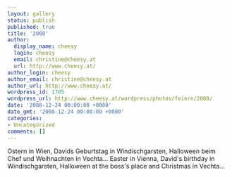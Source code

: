 ```yaml
---
layout: gallery
status: publish
published: true
title: '2008'
author:
  display_name: cheesy
  login: cheesy
  email: christine@cheesy.at
  url: http://www.cheesy.at/
author_login: cheesy
author_email: christine@cheesy.at
author_url: http://www.cheesy.at/
wordpress_id: 1705
wordpress_url: http://www.cheesy.at/wordpress/photos/feiern/2008/
date: '2008-12-24 00:00:00 +0000'
date_gmt: '2008-12-24 00:00:00 +0000'
categories:
- Uncategorized
comments: []
---
```

<!--:de-->Ostern in Wien, Davids Geburtstag in Windischgarsten, Halloween beim Chef und Weihnachten in Vechta...
<!--:--><!--:en-->Easter in Vienna, David's birthday in Windischgarsten, Halloween at the boss's place and Christmas in Vechta...
<!--:-->
